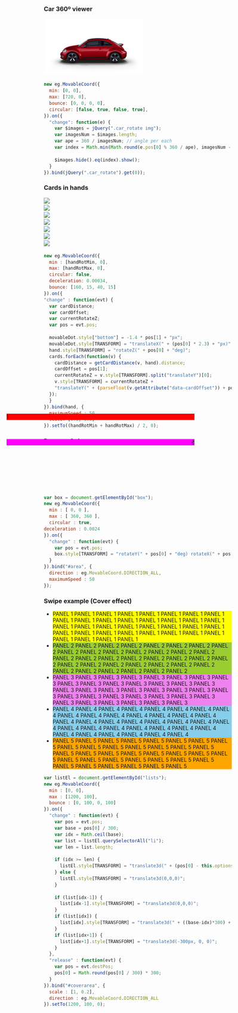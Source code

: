 ### Car 360º viewer

<div class="car_spot">
<div class="car_rotate">
  <div class="img_cont" style="position:relative;z-index:10">
    <img height="150" src="./assets/image/car360/beatle (1).png">
    <img height="150" src="./assets/image/car360/beatle (2).png" style="display:none;">
    <img height="150" src="./assets/image/car360/beatle (3).png" style="display:none;">
    <img height="150" src="./assets/image/car360/beatle (4).png" style="display:none;">
    <img height="150" src="./assets/image/car360/beatle (5).png" style="display:none;">
    <img height="150" src="./assets/image/car360/beatle (6).png" style="display:none;">
    <img height="150" src="./assets/image/car360/beatle (7).png" style="display:none;">
    <img height="150" src="./assets/image/car360/beatle (8).png" style="display:none;">
    <img height="150" src="./assets/image/car360/beatle (9).png" style="display:none;">
    <img height="150" src="./assets/image/car360/beatle (10).png" style="display:none;">
    <img height="150" src="./assets/image/car360/beatle (11).png" style="display:none;">
    <img height="150" src="./assets/image/car360/beatle (12).png" style="display:none;">
    <img height="150" src="./assets/image/car360/beatle (13).png" style="display:none;">
    <img height="150" src="./assets/image/car360/beatle (14).png" style="display:none;">
    <img height="150" src="./assets/image/car360/beatle (15).png" style="display:none;">
    <img height="150" src="./assets/image/car360/beatle (16).png" style="display:none;">
    <img height="150" src="./assets/image/car360/beatle (17).png" style="display:none;">
    <img height="150" src="./assets/image/car360/beatle (18).png" style="display:none;">
    <img height="150" src="./assets/image/car360/beatle (19).png" style="display:none;">
    <img height="150" src="./assets/image/car360/beatle (20).png" style="display:none">
    <img height="150" src="./assets/image/car360/beatle (21).png" style="display:none">
    <img height="150" src="./assets/image/car360/beatle (22).png" style="display:none">
    <img height="150" src="./assets/image/car360/beatle (23).png" style="display:none">
    <img height="150" src="./assets/image/car360/beatle (24).png" style="display:none">
    <img height="150" src="./assets/image/car360/beatle (25).png" style="display:none">
    <img height="150" src="./assets/image/car360/beatle (26).png" style="display:none">
    <img height="150" src="./assets/image/car360/beatle (27).png" style="display:none">
    <img height="150" src="./assets/image/car360/beatle (28).png" style="display:none">
    <img height="150" src="./assets/image/car360/beatle (29).png" style="display:none">
    <img height="150" src="./assets/image/car360/beatle (30).png" style="display:none">
    <img height="150" src="./assets/image/car360/beatle (31).png" style="display:none">
    <img height="150" src="./assets/image/car360/beatle (32).png" style="display:none">
    <img height="150" src="./assets/image/car360/beatle (33).png" style="display:none">
    <img height="150" src="./assets/image/car360/beatle (34).png" style="display:none">
    <img height="150" src="./assets/image/car360/beatle (35).png" style="display:none">
    <img height="150" src="./assets/image/car360/beatle (36).png" style="display:none">
  </div>
  <div class="ratate_bg"></div>
</div>
</div>


```javascript
new eg.MovableCoord({
  min: [0, 0],
  max: [720, 0],
  bounce: [0, 0, 0, 0],
  circular: [false, true, false, true],
}).on({
  "change": function(e) {
    var $images = jQuery(".car_rotate img");
    var imagesNum = $images.length;
    var ape = 360 / imagesNum; // angle per each 
    var index = Math.min(Math.round(e.pos[0] % 360 / ape), imagesNum - 1);
    
    $images.hide().eq(index).show();
  }
}).bind(jQuery(".car_rotate").get(0));
```


### Cards in hands

<!-- Cards in hands -->
<div class="bg-primary" id="showcase">
  <div class="showcase-item">
  <div class="showcase-content">
    <div id="movableCoordWrapper">
    <div class="hand">
      <div class="handcard" style=""><img class="logo_mono" src="./assets/image/logo_mono.svg"></div>
      <div class="handcard" style=""><img class="logo_mono" src="./assets/image/logo_mono.svg"></div>
      <div class="handcard" style=""><img class="logo_mono" src="./assets/image/logo_mono.svg"></div>
      <div class="handcard" style=""><img class="logo_mono" src="./assets/image/logo_mono.svg"></div>
      <div class="handcard" style=""><img class="logo_mono" src="./assets/image/logo_mono.svg"></div>
      <div class="handcard" style=""><img class="logo_mono" src="./assets/image/logo_mono.svg"></div>
      <div class="handcard" style=""><img class="logo_mono" src="./assets/image/logo_mono.svg"></div>
    </div>
    </div>
    <div id="dot" class="movableDot"></div>
  </div>
  </div>
</div>


```javascript
new eg.MovableCoord({
  min : [handRotMin, 0],
  max: [handRotMax, 0],
  circular: false,
  deceleration: 0.00034,
  bounce: [160, 15, 40, 15]
}).on({
"change" : function(evt) {
  var cardDistance;
  var cardOffset;
  var currentRotateZ;
  var pos = evt.pos;

  movableDot.style["bottom"] = -1.4 * pos[1] + "px";
  movableDot.style[TRANSFORM] = "translateX(" + (pos[0] * 2.3) + "px)";
  hand.style[TRANSFORM] = "rotateZ(" + pos[0] + "deg)";
  cards.forEach(function(v) {
    cardDistance = getCardDistance(v, hand).distance;
    cardOffset = pos[1];
    currentRotateZ = v.style[TRANSFORM].split("translateY")[0];
    v.style[TRANSFORM] = currentRotateZ +
    "translateY(" + (parseFloat(v.getAttribute("data-cardOffset")) + pos[1]) + "px)";
  });
  }
}).bind(hand, {
  maximumSpeed : 50,
  scale: [0.3, 0.8]
}).setTo((handRotMin + handRotMax) / 2, 0);
```

### Rotate a Cube

<div id="area">
  <div id="box">
  <div class="face" style="background-color:#f00; -webkit-transform:rotateX(0deg) rotateY(0deg) translate3d(-100px,-100px,100px);">1</div>
  <div class="face" style="background-color:#0f0; -webkit-transform:rotateY(-90deg) translate3d(0px,-100px,200px);">2</div>
  <div class="face" style="background-color:#00f; -webkit-transform:rotateY(90deg) translate3d(0px,-100px,0px);">3</div>
  <div class="face" style="background-color:#f80; -webkit-transform:rotateX(90deg) translate3d(-100px,0px,200px);">4</div>
  <div class="face" style="background-color:#f0f; -webkit-transform:rotateY(180deg) translate3d(100px,-100px,100px);">5</div>
  <div class="face" style="background-color:#0ff; -webkit-transform:rotateX(-90deg) translate3d(-100px,00px,0px);">6</div>
  </div>
</div>

```js
var box = document.getElementById("box");
new eg.MovableCoord({
  min : [ 0, 0 ],
  max : [ 360, 360 ],
  circular : true,
deceleration : 0.0024
}).on({
  "change" : function(evt) {
    var pos = evt.pos;
    box.style[TRANSFORM] = "rotateY(" + pos[0] + "deg) rotateX(" + pos[1] + "deg)";
  }
}).bind("#area", {
  direction : eg.MovableCoord.DIRECTION_ALL,
  maximumSpeed : 50
});
```

### Swipe example (Cover effect)

<div id="coverarea">
  <ul id="lists">
    <li style="background-color:yellow;">
      PANEL 1 PANEL 1 PANEL 1 PANEL 1 PANEL 1 PANEL 1
      PANEL 1 PANEL 1 PANEL 1 PANEL 1 PANEL 1 PANEL 1
      PANEL 1 PANEL 1 PANEL 1 PANEL 1 PANEL 1 PANEL 1
      PANEL 1 PANEL 1 PANEL 1 PANEL 1 PANEL 1 PANEL 1
      PANEL 1 PANEL 1 PANEL 1 PANEL 1 PANEL 1 PANEL 1
      PANEL 1 PANEL 1 PANEL 1 PANEL 1 PANEL 1 PANEL 1
    </li>
    <li style="background-color:yellowgreen;">
      PANEL 2 PANEL 2 PANEL 2 PANEL 2 PANEL 2 PANEL 2
      PANEL 2 PANEL 2 PANEL 2 PANEL 2 PANEL 2 PANEL 2
      PANEL 2 PANEL 2 PANEL 2 PANEL 2 PANEL 2 PANEL 2
      PANEL 2 PANEL 2 PANEL 2 PANEL 2 PANEL 2 PANEL 2
      PANEL 2 PANEL 2 PANEL 2 PANEL 2 PANEL 2 PANEL 2
      PANEL 2 PANEL 2 PANEL 2 PANEL 2 PANEL 2 PANEL 2
    </li>
    <li style="background-color:violet;">
      PANEL 3 PANEL 3 PANEL 3 PANEL 3 PANEL 3 PANEL 3
      PANEL 3 PANEL 3 PANEL 3 PANEL 3 PANEL 3 PANEL 3
      PANEL 3 PANEL 3 PANEL 3 PANEL 3 PANEL 3 PANEL 3
      PANEL 3 PANEL 3 PANEL 3 PANEL 3 PANEL 3 PANEL 3
      PANEL 3 PANEL 3 PANEL 3 PANEL 3 PANEL 3 PANEL 3
      PANEL 3 PANEL 3 PANEL 3 PANEL 3 PANEL 3 PANEL 3
    </li>
    <li style="background-color:skyblue;">
      PANEL 4 PANEL 4 PANEL 4 PANEL 4 PANEL 4 PANEL 4
      PANEL 4 PANEL 4 PANEL 4 PANEL 4 PANEL 4 PANEL 4
      PANEL 4 PANEL 4 PANEL 4 PANEL 4 PANEL 4 PANEL 4
      PANEL 4 PANEL 4 PANEL 4 PANEL 4 PANEL 4 PANEL 4
      PANEL 4 PANEL 4 PANEL 4 PANEL 4 PANEL 4 PANEL 4
      PANEL 4 PANEL 4 PANEL 4 PANEL 4 PANEL 4 PANEL 4
    </li>
    <li style="background-color:orange;">
      PANEL 5 PANEL 5 PANEL 5 PANEL 5 PANEL 5 PANEL 5
      PANEL 5 PANEL 5 PANEL 5 PANEL 5 PANEL 5 PANEL 5
      PANEL 5 PANEL 5 PANEL 5 PANEL 5 PANEL 5 PANEL 5
      PANEL 5 PANEL 5 PANEL 5 PANEL 5 PANEL 5 PANEL 5
      PANEL 5 PANEL 5 PANEL 5 PANEL 5 PANEL 5 PANEL 5
      PANEL 5 PANEL 5 PANEL 5 PANEL 5 PANEL 5 PANEL 5
    </li>
  </ul>
</div>

```js
var listEl = document.getElementById("lists");
new eg.MovableCoord({
  min : [0, 0],
  max : [1200, 100],
  bounce : [0, 100, 0, 100]
}).on({
  "change" : function(evt) {
    var pos = evt.pos;
    var base = pos[0] / 300;
    var idx = Math.ceil(base);
    var list = listEl.querySelectorAll("li");
    var len = list.length;

    if (idx >= len) {
      listEl.style[TRANSFORM] = "translate3d(" + (pos[0] - this.options.max[0]) + "px,0,0)";
    } else {
      listEl.style[TRANSFORM] = "translate3d(0,0,0)";
    }

    if (list[idx-1]) { 
      list[idx-1].style[TRANSFORM] = "translate3d(0,0,0)"; 
    }
    if (list[idx]) { 
      list[idx].style[TRANSFORM] = "translate3d(" + ((base-idx)*300) + "px,0,0)";
    }
    if (list[idx+1]) { 
      list[idx+1].style[TRANSFORM] = "translate3d(-300px, 0, 0)";
    }
  },
  "release" : function(evt) {
    var pos = evt.destPos;
    pos[0] = Math.round(pos[0] / 300) * 300;
  }
}).bind("#coverarea", {
  scale : [1, 0.2],
  direction : eg.MovableCoord.DIRECTION_ALL
}).setTo(1200, 100, 0);
```
